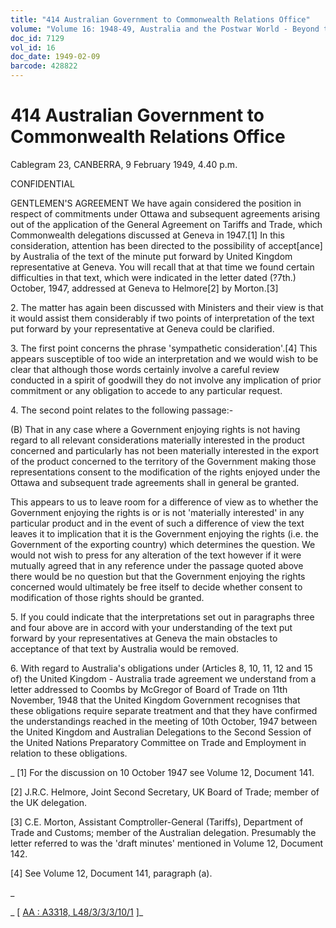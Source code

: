 ```yaml
---
title: "414 Australian Government to Commonwealth Relations Office"
volume: "Volume 16: 1948-49, Australia and the Postwar World - Beyond the Region"
doc_id: 7129
vol_id: 16
doc_date: 1949-02-09
barcode: 428822
---
```


# 414 Australian Government to Commonwealth Relations Office

Cablegram 23, CANBERRA, 9 February 1949, 4.40 p.m.

CONFIDENTIAL

GENTLEMEN'S AGREEMENT We have again considered the position in respect of commitments under Ottawa and subsequent agreements arising out of the application of the General Agreement on Tariffs and Trade, which Commonwealth delegations discussed at Geneva in 1947.[1] In this consideration, attention has been directed to the possibility of accept[ance] by Australia of the text of the minute put forward by United Kingdom representative at Geneva. You will recall that at that time we found certain difficulties in that text, which were indicated in the letter dated (?7th.) October, 1947, addressed at Geneva to Helmore[2] by Morton.[3]

2\. The matter has again been discussed with Ministers and their view is that it would assist them considerably if two points of interpretation of the text put forward by your representative at Geneva could be clarified.

3\. The first point concerns the phrase 'sympathetic consideration'.[4] This appears susceptible of too wide an interpretation and we would wish to be clear that although those words certainly involve a careful review conducted in a spirit of goodwill they do not involve any implication of prior commitment or any obligation to accede to any particular request.

4\. The second point relates to the following passage:-

(B) That in any case where a Government enjoying rights is not having regard to all relevant considerations materially interested in the product concerned and particularly has not been materially interested in the export of the product concerned to the territory of the Government making those representations consent to the modification of the rights enjoyed under the Ottawa and subsequent trade agreements shall in general be granted.

This appears to us to leave room for a difference of view as to whether the Government enjoying the rights is or is not 'materially interested' in any particular product and in the event of such a difference of view the text leaves it to implication that it is the Government enjoying the rights (i.e. the Government of the exporting country) which determines the question. We would not wish to press for any alteration of the text however if it were mutually agreed that in any reference under the passage quoted above there would be no question but that the Government enjoying the rights concerned would ultimately be free itself to decide whether consent to modification of those rights should be granted.

5\. If you could indicate that the interpretations set out in paragraphs three and four above are in accord with your understanding of the text put forward by your representatives at Geneva the main obstacles to acceptance of that text by Australia would be removed.

6\. With regard to Australia's obligations under (Articles 8, 10, 11, 12 and 15 of) the United Kingdom - Australia trade agreement we understand from a letter addressed to Coombs by McGregor of Board of Trade on 11th November, 1948 that the United Kingdom Government recognises that these obligations require separate treatment and that they have confirmed the understandings reached in the meeting of 10th October, 1947 between the United Kingdom and Australian Delegations to the Second Session of the United Nations Preparatory Committee on Trade and Employment in relation to these obligations.

_ [1] For the discussion on 10 October 1947 see Volume 12, Document 141.

[2] J.R.C. Helmore, Joint Second Secretary, UK Board of Trade; member of the UK delegation.

[3] C.E. Morton, Assistant Comptroller-General (Tariffs), Department of Trade and Customs; member of the Australian delegation. Presumably the letter referred to was the 'draft minutes' mentioned in Volume 12, Document 142.

[4] See Volume 12, Document 141, paragraph (a).

_

_ [ [AA : A3318, L48/3/3/3/10/1](http://www.naa.gov.au/cgi-bin/Search?O=I&Number=428822) ]_
